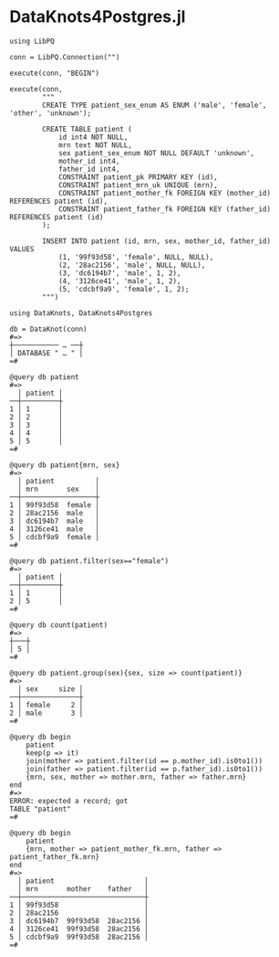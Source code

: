 # DataKnots4Postgres.jl

    using LibPQ

    conn = LibPQ.Connection("")

    execute(conn, "BEGIN")

    execute(conn,
            """
            CREATE TYPE patient_sex_enum AS ENUM ('male', 'female', 'other', 'unknown');

            CREATE TABLE patient (
                id int4 NOT NULL,
                mrn text NOT NULL,
                sex patient_sex_enum NOT NULL DEFAULT 'unknown',
                mother_id int4,
                father_id int4,
                CONSTRAINT patient_pk PRIMARY KEY (id),
                CONSTRAINT patient_mrn_uk UNIQUE (mrn),
                CONSTRAINT patient_mother_fk FOREIGN KEY (mother_id) REFERENCES patient (id),
                CONSTRAINT patient_father_fk FOREIGN KEY (father_id) REFERENCES patient (id)
            );

            INSERT INTO patient (id, mrn, sex, mother_id, father_id) VALUES
                (1, '99f93d58', 'female', NULL, NULL),
                (2, '28ac2156', 'male', NULL, NULL),
                (3, 'dc6194b7', 'male', 1, 2),
                (4, '3126ce41', 'male', 1, 2),
                (5, 'cdcbf9a9', 'female', 1, 2);
            """)

    using DataKnots, DataKnots4Postgres

    db = DataKnot(conn)
    #=>
    ┼─────────── … ──┼
    │ DATABASE " … " │
    =#

    @query db patient
    #=>
      │ patient │
    ──┼─────────┼
    1 │ 1       │
    2 │ 2       │
    3 │ 3       │
    4 │ 4       │
    5 │ 5       │
    =#

    @query db patient{mrn, sex}
    #=>
      │ patient          │
      │ mrn       sex    │
    ──┼──────────────────┼
    1 │ 99f93d58  female │
    2 │ 28ac2156  male   │
    3 │ dc6194b7  male   │
    4 │ 3126ce41  male   │
    5 │ cdcbf9a9  female │
    =#

    @query db patient.filter(sex=="female")
    #=>
      │ patient │
    ──┼─────────┼
    1 │ 1       │
    2 │ 5       │
    =#

    @query db count(patient)
    #=>
    ┼───┼
    │ 5 │
    =#

    @query db patient.group(sex){sex, size => count(patient)}
    #=>
      │ sex     size │
    ──┼──────────────┼
    1 │ female     2 │
    2 │ male       3 │
    =#

    @query db begin
        patient
        keep(p => it)
        join(mother => patient.filter(id == p.mother_id).is0to1())
        join(father => patient.filter(id == p.father_id).is0to1())
        {mrn, sex, mother => mother.mrn, father => father.mrn}
    end
    #=>
    ERROR: expected a record; got
    TABLE "patient"
    =#

    @query db begin
        patient
        {mrn, mother => patient_mother_fk.mrn, father => patient_father_fk.mrn}
    end
    #=>
      │ patient                      │
      │ mrn       mother    father   │
    ──┼──────────────────────────────┼
    1 │ 99f93d58                     │
    2 │ 28ac2156                     │
    3 │ dc6194b7  99f93d58  28ac2156 │
    4 │ 3126ce41  99f93d58  28ac2156 │
    5 │ cdcbf9a9  99f93d58  28ac2156 │
    =#

